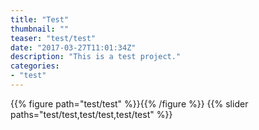 ```yaml
---
title: "Test"
thumbnail: ""
teaser: "test/test"
date: "2017-03-27T11:01:34Z"
description: "This is a test project."
categories: 
- "test"
---
```

{{% figure path="test/test" %}}{{% /figure %}}
{{% slider paths="test/test,test/test,test/test" %}}